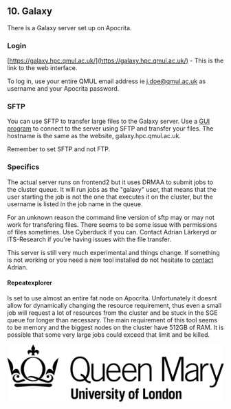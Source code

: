 ## 10. Galaxy
There is a Galaxy server set up on Apocrita. 

### Login
[https://galaxy.hpc.qmul.ac.uk/](https://galaxy.hpc.qmul.ac.uk/) - This is the link to the web interface. 

To log in, use your entire QMUL email address ie j.doe@qmul.ac.uk as username and your Apocrita password. 

### SFTP
You can use SFTP to transfer large files to the Galaxy server. Use a [GUI program](1_6_copying_and_downloading_files.md) to connect to the server using SFTP and transfer your files. The hostname is the same as the website, galaxy.hpc.qmul.ac.uk.

Remember to set SFTP and not FTP. 

### Specifics
The actual server runs on frontend2 but it uses DRMAA to submit jobs to the cluster queue. It will run jobs as the "galaxy" user, that means that the user starting the job is not the one that executes it on the cluster, but the username is listed in the job name in the queue.

For an unknown reason the command line version of sftp may or may not work for transfering files. There seems to be some issue with permissions of files sometimes. Use Cyberduck if you can. Contact Adrian Lärkeryd or ITS-Research if you're having issues with the file transfer.

This server is still very much experimental and things change. If something is not working or you need a new tool installed do not hesitate to [contact](3_0_contact.md) Adrian.

#### Repeatexplorer
Is set to use almost an entire fat node on Apocrita. Unfortunately it doesnt allow for dynamically changing the resource requirement, thus even a small job will request a lot of resources from the cluster and be stuck in the SGE queue for longer than necessary. The main requirement of this tool seems to be memory and the biggest nodes on the cluster have 512GB of RAM. It is possible that some very large jobs could exceed that limit and be killed.

![QMUL logo](./img/qmul_logo.png)